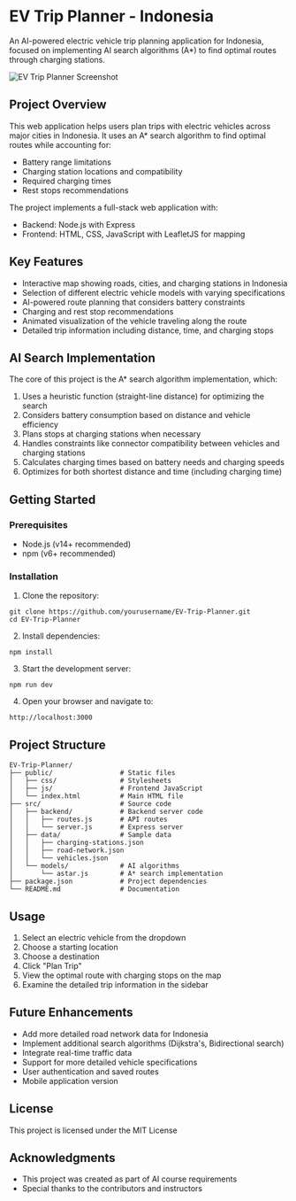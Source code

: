 # EV Trip Planner - Indonesia

An AI-powered electric vehicle trip planning application for Indonesia, focused on implementing AI search algorithms (A*) to find optimal routes through charging stations.

![EV Trip Planner Screenshot](screenshot.png)

## Project Overview

This web application helps users plan trips with electric vehicles across major cities in Indonesia. It uses an A* search algorithm to find optimal routes while accounting for:

- Battery range limitations
- Charging station locations and compatibility
- Required charging times
- Rest stops recommendations

The project implements a full-stack web application with:
- Backend: Node.js with Express
- Frontend: HTML, CSS, JavaScript with LeafletJS for mapping

## Key Features

- Interactive map showing roads, cities, and charging stations in Indonesia
- Selection of different electric vehicle models with varying specifications
- AI-powered route planning that considers battery constraints
- Charging and rest stop recommendations
- Animated visualization of the vehicle traveling along the route
- Detailed trip information including distance, time, and charging stops

## AI Search Implementation

The core of this project is the A* search algorithm implementation, which:

1. Uses a heuristic function (straight-line distance) for optimizing the search
2. Considers battery consumption based on distance and vehicle efficiency
3. Plans stops at charging stations when necessary
4. Handles constraints like connector compatibility between vehicles and charging stations
5. Calculates charging times based on battery needs and charging speeds
6. Optimizes for both shortest distance and time (including charging time)

## Getting Started

### Prerequisites

- Node.js (v14+ recommended)
- npm (v6+ recommended)

### Installation

1. Clone the repository:
```
git clone https://github.com/yourusername/EV-Trip-Planner.git
cd EV-Trip-Planner
```

2. Install dependencies:
```
npm install
```

3. Start the development server:
```
npm run dev
```

4. Open your browser and navigate to:
```
http://localhost:3000
```

## Project Structure

```
EV-Trip-Planner/
├── public/                 # Static files
│   ├── css/                # Stylesheets
│   ├── js/                 # Frontend JavaScript
│   └── index.html          # Main HTML file
├── src/                    # Source code
│   ├── backend/            # Backend server code
│   │   ├── routes.js       # API routes
│   │   └── server.js       # Express server
│   ├── data/               # Sample data
│   │   ├── charging-stations.json
│   │   ├── road-network.json
│   │   └── vehicles.json
│   └── models/             # AI algorithms
│       └── astar.js        # A* search implementation
├── package.json            # Project dependencies
└── README.md               # Documentation
```

## Usage

1. Select an electric vehicle from the dropdown
2. Choose a starting location
3. Choose a destination
4. Click "Plan Trip"
5. View the optimal route with charging stops on the map
6. Examine the detailed trip information in the sidebar

## Future Enhancements

- Add more detailed road network data for Indonesia
- Implement additional search algorithms (Dijkstra's, Bidirectional search)
- Integrate real-time traffic data
- Support for more detailed vehicle specifications
- User authentication and saved routes
- Mobile application version

## License

This project is licensed under the MIT License

## Acknowledgments

- This project was created as part of AI course requirements
- Special thanks to the contributors and instructors